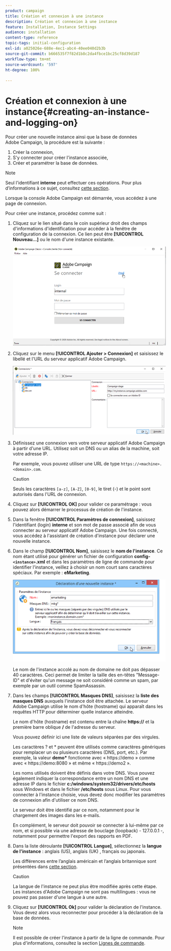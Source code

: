 ```yaml
---
product: campaign
title: Création et connexion à une instance
description: Création et connexion à une instance
feature: Installation, Instance Settings
audience: installation
content-type: reference
topic-tags: initial-configuration
exl-id: a025026e-688e-4ec1-abc4-40ee040d2b3b
source-git-commit: b666535f7f82d1b8c2da4fbce1bc25cf8d39d187
workflow-type: tm+mt
source-wordcount: '597'
ht-degree: 100%

---
```


# Création et connexion à une instance{#creating-an-instance-and-logging-on}



Pour créer une nouvelle instance ainsi que la base de données Adobe Campaign, la procédure est la suivante :

1. Créer la connexion,
1. S&#39;y connecter pour créer l&#39;instance associée,
1. Créer et paramétrer la base de données.

>[!NOTE]
>
>Seul l&#39;identifiant **interne** peut effectuer ces opérations. Pour plus d’informations à ce sujet, consultez [cette section](../../installation/using/configuring-campaign-server.md#internal-identifier).

Lorsque la console Adobe Campaign est démarrée, vous accédez à une page de connexion.

Pour créer une instance, procédez comme suit :

1. Cliquez sur le lien situé dans le coin supérieur droit des champs d&#39;informations d&#39;identification pour accéder à la fenêtre de configuration de la connexion. Ce lien peut être **[!UICONTROL Nouveau...]** ou le nom d&#39;une instance existante.

   ![](assets/s_ncs_install_define_connection_01.png)

1. Cliquez sur le menu **[!UICONTROL Ajouter > Connexion]** et saisissez le libellé et l&#39;URL du serveur applicatif Adobe Campaign.

   ![](assets/s_ncs_install_define_connection_02.png)

1. Définissez une connexion vers votre serveur applicatif Adobe Campaign à partir d&#39;une URL. Utilisez soit un DNS ou un alias de la machine, soit votre adresse IP.

   Par exemple, vous pouvez utiliser une URL de type `https://<machine>.<domain>.com`.

   >[!CAUTION]
   >
   >Seuls les caractères `[a-z]`, `[A-Z]`, `[0-9]`, le tiret (-) et le point sont autorisés dans l&#39;URL de connexion. 

1. Cliquez sur **[!UICONTROL OK]** pour valider ce paramétrage : vous pouvez alors démarrer le processus de création de l&#39;instance.
1. Dans la fenêtre **[!UICONTROL Paramètres de connexion]**, saisissez l&#39;identifiant (login) **interne** et son mot de passe associé afin de vous connecter au serveur applicatif Adobe Campaign. Une fois connecté, vous accédez à l&#39;assistant de création d&#39;instance pour déclarer une nouvelle instance.
1. Dans le champ **[!UICONTROL Nom]**, saisissez le **nom de l&#39;instance**. Ce nom étant utilisé pour générer un fichier de configuration **config-`<instance>`.xml** et dans les paramètres de ligne de commande pour identifier l&#39;instance, veillez à choisir un nom court sans caractères spéciaux. Par exemple : **eMarketing**.

   ![](assets/s_ncs_install_create_instance.png)

   Le nom de l&#39;instance accolé au nom de domaine ne doit pas dépasser 40 caractères. Ceci permet de limiter la taille des en-têtes &quot;Message-ID&quot; et d&#39;éviter qu&#39;un message ne soit considéré comme un spam, par exemple par un outil comme SpamAssassin.

1. Dans les champs **[!UICONTROL Masques DNS]**, saisissez la **liste des masques DNS** auxquels l&#39;instance doit être attachée. Le serveur Adobe Campaign utilise le nom d&#39;hôte (hostname) qui apparaît dans les requêtes HTTP pour déterminer quelle instance atteindre.

   Le nom d&#39;hôte (hostname) est contenu entre la chaîne **https://** et la première barre oblique **/** de l&#39;adresse du serveur.

   Vous pouvez définir ici une liste de valeurs séparées par des virgules.

   Les caractères ? et &#42; peuvent être utilisés comme caractères génériques pour remplacer un ou plusieurs caractères (DNS, port, etc.). Par exemple, la valeur **demo&#42;** fonctionne avec « https://demo » comme avec « https://demo:8080 » et même « https://demo2 ».

   Les noms utilisés doivent être définis dans votre DNS. Vous pouvez également indiquer la correspondance entre un nom DNS et une adresse IP dans le fichier **c:/windows/system32/drivers/etc/hosts** sous Windows et dans le fichier **/etc/hosts** sous Linux. Pour vous connecter à l&#39;instance choisie, vous devez donc modifier les paramètres de connexion afin d&#39;utiliser ce nom DNS.

   Le serveur doit être identifié par ce nom, notamment pour le chargement des images dans les e-mails.

   En complément, le serveur doit pouvoir se connecter à lui-même par ce nom, et si possible via une adresse de bouclage (loopback) - 127.0.0.1 -, notamment pour permettre l&#39;export des rapports en PDF.

1. Dans la liste déroulante **[!UICONTROL Langue]**, sélectionnez la **langue de l&#39;instance** : anglais (US), anglais (UK) , français ou japonais.

   Les différences entre l’anglais américain et l’anglais britannique sont présentées dans [cette section](../../platform/using/adobe-campaign-workspace.md#date-and-time).

   >[!CAUTION]
   >
   >La langue de l&#39;instance ne peut plus être modifiée après cette étape. Les instances d&#39;Adobe Campaign ne sont pas multilingues : vous ne pouvez pas passer d&#39;une langue à une autre.

1. Cliquez sur **[!UICONTROL Ok]** pour valider la déclaration de l&#39;instance. Vous devez alors vous reconnecter pour procéder à la déclaration de la base de données.

   >[!NOTE]
   >
   >Il est possible de créer l&#39;instance à partir de la ligne de commande. Pour plus d&#39;informations, consultez la section [Lignes de commande](../../installation/using/command-lines.md).
